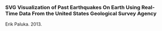 ### SVG Visualization of Past Earthquakes On Earth Using Real-Time Data From the United States Geological Survey Agency
  
Erik Paluka. 2013.  
